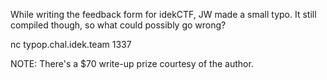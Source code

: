 
While writing the feedback form for idekCTF, JW made a small typo. It still compiled though, so what could possibly go wrong?

nc typop.chal.idek.team 1337

NOTE: There's a $70 write-up prize courtesy of the author.

